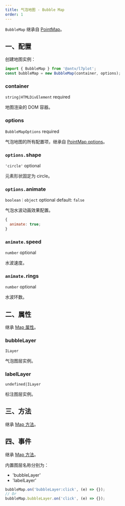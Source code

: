 ```yaml
---
title: 气泡地图 - Bubble Map
order: 1
---
```


`BubbleMap` 继承自 [PointMap](/zh/docs/api/point-maps/point-map)。

## 一、配置

创建地图实例：

```ts
import { BubbleMap } from '@antv/l7plot';
const bubbleMap = new BubbleMap(container, options);
```

### container

`string|HTMLDivElement` required

地图渲染的 DOM 容器。

### options

`BubbleMapOptions` required

气泡地图的所有配置项，继承自 [PointMap options](/zh/docs/api/point-maps/point-map#options)。

### `options.`shape

`'circle'` optional

元素形状固定为 circle。

### `options.`animate

`boolean｜object` optional default: `false`

气泡水波动画效果配置。

```js
{
  animate: true;
}
```

### `animate.`speed

`number` optional

水波速度。

### `animate.`rings

`number` optional

水波环数。

## 二、属性

继承 [Map 属性](/zh/docs/api/map-api#二、属性)。

### bubbleLayer

`ILayer`

气泡图层实例。

### labelLayer

`undefined|ILayer`

标注图层实例。

## 三、方法

继承 [Map 方法](/zh/docs/api/map-api#三、方法)。

## 四、事件

继承 [Map 方法](/zh/docs/api/map-api#四、事件)。

内置图层名称分别为：

- 'bubbleLayer'
- 'labelLayer'

```js
bubbleMap.on('bubbleLayer:click', (e) => {});
// Or
bubbleMap.bubbleLayer.on('click', (e) => {});
```

